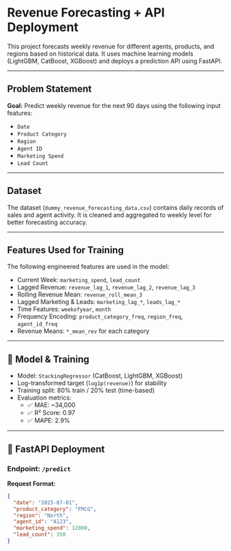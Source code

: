 #  Revenue Forecasting + API Deployment 

This project forecasts weekly revenue for different agents, products, and regions based on historical data. It uses machine learning models (LightGBM, CatBoost, XGBoost) and deploys a prediction API using FastAPI.

---

##  Problem Statement

**Goal:** Predict weekly revenue for the next 90 days using the following input features:

- `Date`
- `Product Category`
- `Region`
- `Agent ID`
- `Marketing Spend`
- `Lead Count`

---

##  Dataset

The dataset (`dummy_revenue_forecasting_data.csv`) contains daily records of sales and agent activity. It is cleaned and aggregated to weekly level for better forecasting accuracy.

---

## Features Used for Training

The following engineered features are used in the model:

- Current Week: `marketing_spend`, `lead_count`
- Lagged Revenue: `revenue_lag_1`, `revenue_lag_2`, `revenue_lag_3`
- Rolling Revenue Mean: `revenue_roll_mean_3`
- Lagged Marketing & Leads: `marketing_lag_*`, `leads_lag_*`
- Time Features: `weekofyear`, `month`
- Frequency Encoding: `product_category_freq`, `region_freq`, `agent_id_freq`
- Revenue Means: `*_mean_rev` for each category

---

## 🧠 Model & Training

- Model: `StackingRegressor` (CatBoost, LightGBM, XGBoost)
- Log-transformed target (`log1p(revenue)`) for stability
- Training split: 80% train / 20% test (time-based)
- Evaluation metrics:
  - ✅ MAE: ~34,000
  - ✅ R² Score: 0.97
  - ✅ MAPE: 2.9%

---

## 🚀 FastAPI Deployment

### Endpoint: `/predict`

**Request Format:**
```json
{
  "date": "2025-07-01",
  "product_category": "FMCG",
  "region": "North",
  "agent_id": "A123",
  "marketing_spend": 12000,
  "lead_count": 350
}
